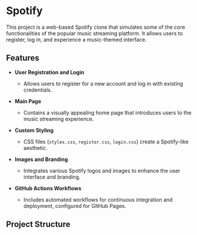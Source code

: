 # Spotify 

This project is a web-based Spotify clone that simulates some of the core functionalities of the popular music streaming platform. It allows users to register, log in, and experience a music-themed interface.

## Features

- **User Registration and Login**
  - Allows users to register for a new account and log in with existing credentials.
  
- **Main Page**
  - Contains a visually appealing home page that introduces users to the music streaming experience.
  
- **Custom Styling**
  - CSS files (`styles.css`, `register.css`, `login.css`) create a Spotify-like aesthetic.

- **Images and Branding**
  - Integrates various Spotify logos and images to enhance the user interface and branding.

- **GitHub Actions Workflows**
  - Includes automated workflows for continuous integration and deployment, configured for GitHub Pages.

## Project Structure
